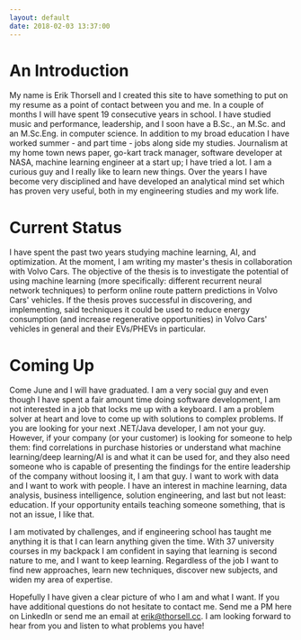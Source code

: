 ```yaml
---
layout: default
date: 2018-02-03 13:37:00
---
```


# An Introduction #

My name is Erik Thorsell and I created this site to have something to put on my
resume as a point of contact between you and me.
In a couple of months I will have spent 19 consecutive years in school. I have
studied music and performance, leadership, and I soon have a B.Sc., an M.Sc. and
an M.Sc.Eng. in computer science. In addition to my broad education I have
worked summer - and part time - jobs along side my studies. Journalism at my
home town news paper, go-kart track manager, software developer at NASA, machine
learning engineer at a start up; I have tried a lot. I am a curious guy and I
really like to learn new things. Over the years I have become very disciplined
and have developed an analytical mind set which has proven very useful, both in
my engineering studies and my work life.

# Current Status #

I have spent the past two years studying machine learning, AI, and optimization.
At the moment, I am writing my master's thesis in collaboration with Volvo Cars.
The objective of the thesis is to investigate the potential of using machine
learning (more specifically: different recurrent neural network techniques) to
perform online route pattern predictions in Volvo Cars' vehicles. If the thesis
proves successful in discovering, and implementing, said techniques it could be
used to reduce energy consumption (and increase regenerative opportunities) in
Volvo Cars' vehicles in general and their EVs/PHEVs in particular.


# Coming Up #

Come June and I will have graduated. I am a very social guy and even though I
have spent a fair amount time doing software development, I am not interested in
a job that locks me up with a keyboard. I am a problem solver at heart and love
to come up with solutions to complex problems. If you are looking for your next
.NET/Java developer, I am not your guy. However, if your company (or your
customer) is looking for someone to help them: find correlations in purchase
histories or understand what machine learning/deep learning/AI is and what it
can be used for, and they also need someone who is capable of presenting the
findings for the entire leadership of the company without loosing it, I am that
guy. I want to work with data and I want to work with people. I have an interest
in machine learning, data analysis, business intelligence, solution engineering,
and last but not least: education. If your opportunity entails teaching someone
something, that is not an issue, I like that.

I am motivated by challenges, and if engineering school has taught me anything
it is that I can learn anything given the time. With 37 university courses in my
backpack I am confident in saying that learning is second nature to me, and I
want to keep learning. Regardless of the job I want to find new approaches,
learn new techniques, discover new subjects, and widen my area of expertise.

Hopefully I have given a clear picture of who I am and what I want. If you have
additional questions do not hesitate to contact me. Send me a PM here on
LinkedIn or send me an email at erik@thorsell.cc. I am looking forward to hear
from you and listen to what problems you have!

